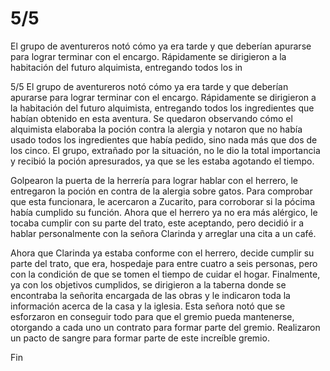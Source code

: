 # 5/5
El grupo de aventureros notó cómo ya era tarde y que deberían apurarse para lograr terminar con el encargo. Rápidamente se dirigieron a la habitación del futuro alquimista, entregando todos los in

5/5
El grupo de aventureros notó cómo ya era tarde y que deberían apurarse para lograr terminar con el encargo. Rápidamente se dirigieron a la habitación del futuro alquimista, entregando todos los ingredientes que habían obtenido en esta aventura. Se quedaron observando cómo el alquimista elaboraba la poción contra la alergia y notaron que no había usado todos los ingredientes que había pedido, sino nada más que dos de los cinco. El grupo, extrañado por la situación, no le dio la total importancia y recibió la poción apresurados, ya que se les estaba agotando el tiempo.

Golpearon la puerta de la herrería para lograr hablar con el herrero, le entregaron la poción en contra de la alergia sobre gatos. Para comprobar que esta funcionara, le acercaron a Zucarito, para corroborar si la pócima había cumplido su función. Ahora que el herrero ya no era más alérgico, le tocaba cumplir con su parte del trato, este aceptando, pero decidió ir a hablar personalmente con la señora Clarinda y arreglar una cita a un café.

Ahora que Clarinda ya estaba conforme con el herrero, decide cumplir su parte del trato, que era, hospedaje para entre cuatro a seis personas, pero con la condición de que se tomen el tiempo de cuidar el hogar.
Finalmente, ya con los objetivos cumplidos, se dirigieron a la taberna donde se encontraba la señorita encargada de las obras y le indicaron toda la información acerca de la casa y la iglesia. Esta señora notó que se esforzaron en conseguir todo para que el gremio pueda mantenerse, otorgando a cada uno un contrato para formar parte del gremio. Realizaron un pacto de sangre para formar parte de este increíble gremio.

Fin

